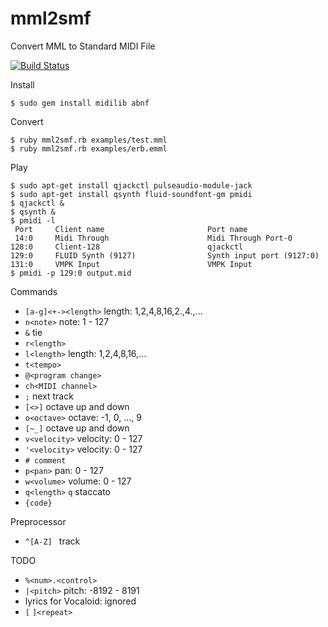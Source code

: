 mml2smf
=======

Convert MML to Standard MIDI File

[![Build Status](https://travis-ci.org/ohac/mml2smf.svg?branch=master)](https://travis-ci.org/ohac/mml2smf)

Install

    $ sudo gem install midilib abnf

Convert

    $ ruby mml2smf.rb examples/test.mml
    $ ruby mml2smf.rb examples/erb.emml

Play

    $ sudo apt-get install qjackctl pulseaudio-module-jack
    $ sudo apt-get install qsynth fluid-soundfont-gm pmidi
    $ qjackctl &
    $ qsynth &
    $ pmidi -l
     Port     Client name                       Port name
     14:0     Midi Through                      Midi Through Port-0
    128:0     Client-128                        qjackctl
    129:0     FLUID Synth (9127)                Synth input port (9127:0)
    131:0     VMPK Input                        VMPK Input
    $ pmidi -p 129:0 output.mid

Commands

* `[a-g]<+-><length>` length: 1,2,4,8,16,2.,4.,...
* `n<note>` note: 1 - 127
* `&` tie
* `r<length>`
* `l<length>` length: 1,2,4,8,16,...
* `t<tempo>`
* `@<program change>`
* `ch<MIDI channel>`
* `;` next track
* `[<>]` octave up and down
* `o<octave>` octave: -1, 0, ..., 9
* `[~_]` octave up and down
* `v<velocity>` velocity: 0 - 127
* `'<velocity>` velocity: 0 - 127
* `# comment`
* `p<pan>` pan: 0 - 127
* `w<volume>` volume: 0 - 127
* `q<length>` `q` staccato
* `{code}`

Preprocessor

* `^[A-Z] ` track

TODO

* `%<num>.<control>`
* `|<pitch>` pitch: -8192 - 8191
* lyrics for Vocaloid: ignored
* `[` `]<repeat>`
